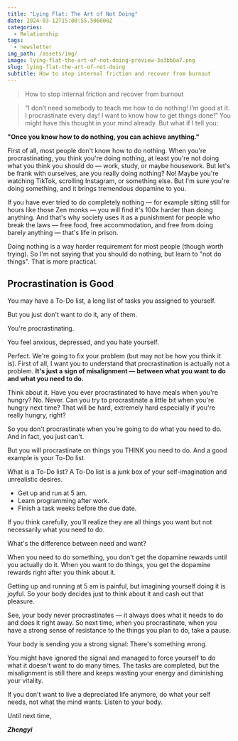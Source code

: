 ```yaml
---
title: "Lying Flat: The Art of Not Doing"
date: 2024-03-12T15:00:55.506000Z
categories:
  - Relationship
tags:
  - newsletter
img_path: /assets/img/
image: lying-flat-the-art-of-not-doing-preview-3e3bb0a7.png
slug: lying-flat-the-art-of-not-doing
subtitle: How to stop internal friction and recover from burnout
---
```


> How to stop internal friction and recover from burnout

> “I don’t need somebody to teach me how to do nothing! I’m good at it. I procrastinate every day! I want to know how to get things done!”
> You might have this thought in your mind already. But what if I tell you:

**"Once you know how to do nothing, you can achieve anything."**

First of all, most people don't know how to do nothing.
When you're procrastinating, you think you're doing nothing, at least you're not doing what you think you should do — work, study, or maybe housework. But let's be frank with ourselves, are you really doing nothing? No! Maybe you're watching TikTok, scrolling Instagram, or something else. But I'm sure you're doing something, and it brings tremendous dopamine to you.

If you have ever tried to do completely nothing — for example sitting still for hours like those Zen monks — you will find it's 100x harder than doing anything. And that's why society uses it as a punishment for people who break the laws — free food, free accommodation, and free from doing barely anything — that's life in prison.

Doing nothing is a way harder requirement for most people (though worth trying). So I'm not saying that you should do nothing, but learn to "not do things". That is more practical.

## **Procrastination is Good**

You may have a To-Do list, a long list of tasks you assigned to yourself.

But you just don't want to do it, any of them.

You're procrastinating.

You feel anxious, depressed, and you hate yourself.

Perfect. We're going to fix your problem (but may not be how you think it is).
First of all, I want you to understand that procrastination is actually not a problem. **It's just a sign of misalignment — between what you want to do and what you need to do.**

Think about it. Have you ever procrastinated to have meals when you're hungry? No. Never. Can you try to procrastinate a little bit when you're hungry next time? That will be hard, extremely hard especially if you're really hungry, right?

So you don't procrastinate when you're going to do what you need to do. And in fact, you just can't.

But you will procrastinate on things you THINK you need to do. And a good example is your To-Do list.

What is a To-Do list? A To-Do list is a junk box of your self-imagination and unrealistic desires.

- Get up and run at 5 am.
- Learn programming after work.
- Finish a task weeks before the due date.

If you think carefully, you'll realize they are all things you want but not necessarily what you need to do.

What's the difference between need and want?

When you need to do something, you don't get the dopamine rewards until you actually do it. When you want to do things, you get the dopamine rewards right after you think about it.

Getting up and running at 5 am is painful, but imagining yourself doing it is joyful. So your body decides just to think about it and cash out that pleasure.

See, your body never procrastinates — it always does what it needs to do and does it right away.
So next time, when you procrastinate, when you have a strong sense of resistance to the things you plan to do, take a pause.

Your body is sending you a strong signal: There's something wrong.

You might have ignored the signal and managed to force yourself to do what it doesn't want to do many times. The tasks are completed, but the misalignment is still there and keeps wasting your energy and diminishing your vitality.

If you don't want to live a depreciated life anymore, do what your self needs, not what the mind wants. Listen to your body.

Until next time,

_**Zhengyi**_
